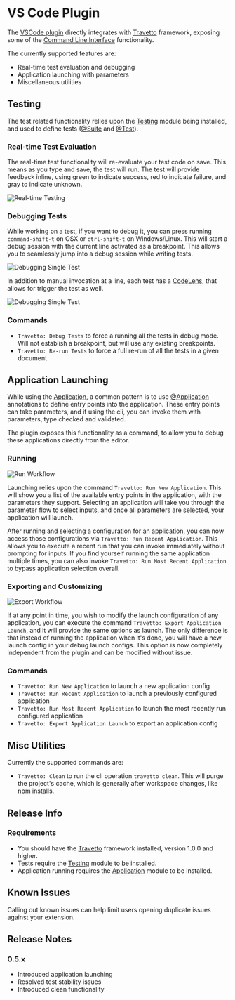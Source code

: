 <!-- This file was generated by the framweork and should not be modified directly -->
<!-- Please modify https://github.com/travetto/travetto/tree/master/related/vscode-plugin/README.js and execute "npm run docs" to rebuild -->

# VS Code Plugin

The [VSCode plugin](https://marketplace.visualstudio.com/items?itemName=arcsine.travetto-plugin) directly integrates with [Travetto](https://travetto.dev) framework, exposing some of the [Command Line Interface](https://github.com/travetto/travetto/tree/master/module/cli#readme "CLI infrastructure for travetto framework") functionality.

The currently supported features are:
   
   *  Real-time test evaluation and debugging
   *  Application launching with parameters
   *  Miscellaneous utilities

## Testing

The test related functionality relies upon the [Testing](https://github.com/travetto/travetto/tree/master/module/test#readme "Declarative test framework") module being installed, and used to define tests ([@Suite](https://github.com/travetto/travetto/tree/master/module/test/src/decorator/suite.ts#L12) and [@Test](https://github.com/travetto/travetto/tree/master/module/test/src/decorator/test.ts#L9)).

### Real-time Test Evaluation

The real-time test functionality will re-evaluate your test code on save.  This means as you type and save, the test will run.  The test will provide feedback inline, using green to indicate success, red to indicate failure, and gray to indicate unknown.

![Real-time Testing](https://travetto.dev/assets/images/vscode-plugin/real-time-testing.gif)

### Debugging Tests

While working on a test, if you want to debug it, you can press running `command-shift-t` on OSX or `ctrl-shift-t` on Windows/Linux.  This will start a debug session with the current line activated as a breakpoint.  This allows you to seamlessly jump into a debug session while writing tests.

![Debugging Single Test](https://travetto.dev/assets/images/vscode-plugin/debug-single-test.gif)

In addition to manual invocation at a line, each test has a [CodeLens](https://code.visualstudio.com/api/language-extensions/programmatic-language-features#codelens-show-actionable-context-information-within-source-code), that allows for trigger the test as well.

![Debugging Single Test](https://travetto.dev/assets/images/vscode-plugin/debug-code-lens.gif)

### Commands

   
   *  `Travetto: Debug Tests` to force a running all the tests in debug mode.  Will not establish a breakpoint, but will use any existing breakpoints.
   *  `Travetto: Re-run Tests` to force a full re-run of all the tests in a given document

## Application Launching

While using the [Application](https://github.com/travetto/travetto/tree/master/module/app#readme "Application registration/management and run support."), a common pattern is to use [@Application](https://github.com/travetto/travetto/tree/master/module/app/src/decorator.ts#L24) annotations to define entry points into the application.  These entry points can take parameters, and if using the cli, you can invoke them with parameters, type checked and validated.

The plugin exposes this functionality as a command, to allow you to debug these applications directly from the editor.

### Running

![Run Workflow](https://travetto.dev/assets/images/vscode-plugin/run-workflow.gif)

Launching relies upon the command `Travetto: Run New Application`.  This will show you a list of the available entry points in the application, with the parameters they support.  Selecting an application will take you through the parameter flow to select inputs, and once all parameters are selected, your application will launch.

After running and selecting a configuration for an application, you can now access those configurations via `Travetto: Run Recent Application`.  This allows you to execute a recent run that you can invoke immediately without prompting for inputs. If you find yourself running the same application multiple times, you can also invoke `Travetto: Run Most Recent Application` to bypass application selection overall.

### Exporting and Customizing

![Export Workflow](https://travetto.dev/assets/images/vscode-plugin/run-export-workflow.gif)

If at any point in time, you wish to modify the launch configuration of any application, you can execute the command `Travetto: Export Application Launch`, and it will provide the same options as launch.  The only difference is that instead of running the application when it's done, you will have a new launch config in your debug launch configs.  This option is now completely independent from the plugin and can be modified without issue.

### Commands

   
   *  `Travetto: Run New Application` to launch a new application config
   *  `Travetto: Run Recent Application` to launch a previously configured application
   *  `Travetto: Run Most Recent Application` to launch the most recently run configured application
   *  `Travetto: Export Application Launch` to export an application config

## Misc Utilities

Currently the supported commands are:
   
   *  `Travetto: Clean` to run the cli operation `travetto clean`.  This will purge the project's cache, which is generally after workspace changes, like npm installs.

## Release Info

### Requirements
   
   *  You should have the [Travetto](https://travetto.dev) framework installed, version 1.0.0 and higher.
   *  Tests require the [Testing](https://github.com/travetto/travetto/tree/master/module/test#readme "Declarative test framework") module to be installed.
   *  Application running requires the [Application](https://github.com/travetto/travetto/tree/master/module/app#readme "Application registration/management and run support.") module to be installed.

## Known Issues

Calling out known issues can help limit users opening duplicate issues against your extension.

## Release Notes

### 0.5.x
   
   *  Introduced application launching
   *  Resolved test stability issues
   *  Introduced clean functionality

